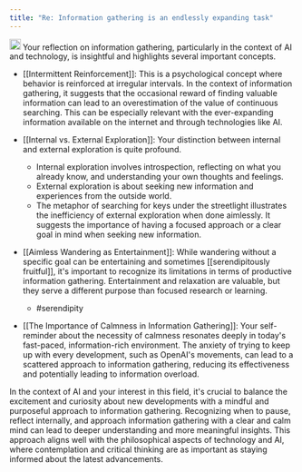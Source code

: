 ```yaml
---
title: "Re: Information gathering is an endlessly expanding task"
---
```


<img src='https://scrapbox.io/api/pages/nishio/kai/icon' alt='kai.icon' height="19.5"/>
Your reflection on information gathering, particularly in the context of AI and technology, is insightful and highlights several important concepts.

- [[Intermittent Reinforcement]]: This is a psychological concept where behavior is reinforced at irregular intervals. In the context of information gathering, it suggests that the occasional reward of finding valuable information can lead to an overestimation of the value of continuous searching. This can be especially relevant with the ever-expanding information available on the internet and through technologies like AI.

- [[Internal vs. External Exploration]]: Your distinction between internal and external exploration is quite profound.
    - Internal exploration involves introspection, reflecting on what you already know, and understanding your own thoughts and feelings.
    - External exploration is about seeking new information and experiences from the outside world.
    - The metaphor of searching for keys under the streetlight illustrates the inefficiency of external exploration when done aimlessly. It suggests the importance of having a focused approach or a clear goal in mind when seeking new information.

- [[Aimless Wandering as Entertainment]]: While wandering without a specific goal can be entertaining and sometimes [[serendipitously fruitful]], it's important to recognize its limitations in terms of productive information gathering. Entertainment and relaxation are valuable, but they serve a different purpose than focused research or learning.
    - #serendipity

- [[The Importance of Calmness in Information Gathering]]: Your self-reminder about the necessity of calmness resonates deeply in today's fast-paced, information-rich environment. The anxiety of trying to keep up with every development, such as OpenAI's movements, can lead to a scattered approach to information gathering, reducing its effectiveness and potentially leading to information overload.

In the context of AI and your interest in this field, it's crucial to balance the excitement and curiosity about new developments with a mindful and purposeful approach to information gathering. Recognizing when to pause, reflect internally, and approach information gathering with a clear and calm mind can lead to deeper understanding and more meaningful insights. This approach aligns well with the philosophical aspects of technology and AI, where contemplation and critical thinking are as important as staying informed about the latest advancements.
